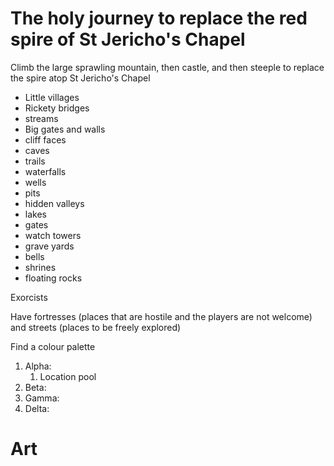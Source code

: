 # The holy journey to replace the red spire of St Jericho's Chapel

Climb the large sprawling mountain, then castle, and then steeple to replace the spire atop St Jericho's Chapel


- Little villages
- Rickety bridges
- streams
- Big gates and walls
- cliff faces
- caves
- trails
- waterfalls
- wells
- pits
- hidden valleys
- lakes
- gates
- watch towers
- grave yards
- bells
- shrines
- floating rocks


Exorcists


Have fortresses (places that are hostile and the players are not welcome) and streets (places to be freely explored)


Find a colour palette




1. Alpha:
	1. Location pool
1. Beta:
1. Gamma:
1. Delta:





# Art

